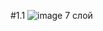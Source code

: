 #1.1 
![image](https://github.com/user-attachments/assets/7c90810a-b885-414f-884d-a2ae07c1e02f) 7 слой 



